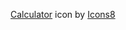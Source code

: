 <a target="_blank" href="https://icons8.com/icon/3qbbkYx6F2FY/calculator">Calculator</a> icon by <a target="_blank" href="https://icons8.com">Icons8</a>